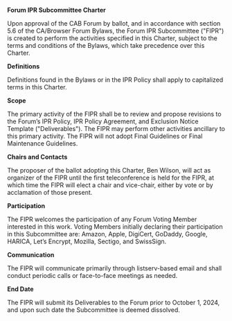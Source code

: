 **Forum IPR Subcommittee Charter**

Upon approval of the CAB Forum by ballot, and in accordance with section 5.6 of the CA/Browser Forum Bylaws, the Forum IPR Subcommittee ("FIPR") is created to perform the activities specified in this Charter, subject to the terms and conditions of the Bylaws, which take precedence over this Charter. 

**Definitions**

Definitions found in the Bylaws or in the IPR Policy shall apply to capitalized terms in this Charter.

**Scope**

The primary activity of the FIPR shall be to review and propose revisions to the Forum’s IPR Policy, IPR Policy Agreement, and Exclusion Notice Template ("Deliverables"). The FIPR may perform other activities ancillary to this primary activity. The FIPR will not adopt Final Guidelines or Final Maintenance Guidelines.

**Chairs and Contacts**

The proposer of the ballot adopting this Charter, Ben Wilson, will act as organizer of the FIPR until the first teleconference is held for the FIPR, at which time the FIPR will elect a chair and vice-chair, either by vote or by acclamation of those present.

**Participation**

The FIPR welcomes the participation of any Forum Voting Member interested in this work. Voting Members initially declaring their participation in this Subcommittee are: Amazon, Apple, DigiCert, GoDaddy, Google, HARICA, Let’s Encrypt, Mozilla, Sectigo, and SwissSign.

**Communication**

The FIPR will communicate primarily through listserv-based email and shall conduct periodic calls or face-to-face meetings as needed.

**End Date**

The FIPR will submit its Deliverables to the Forum prior to October 1, 2024, and upon such date the Subcommittee is deemed dissolved.
